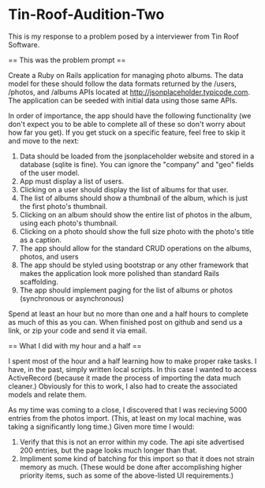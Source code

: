 # Tin-Roof-Audition-Two
This is my response to a problem posed by a interviewer from Tin Roof Software.

== This was the problem prompt ==

  Create a Ruby on Rails application for managing photo albums. The data model for these should follow the data formats returned by the /users, /photos, and /albums APIs located at http://jsonplaceholder.typicode.com. The application can be seeded with initial data using those same APIs. 
 
In order of importance, the app should have the following functionality (we don't expect you to be able to complete all of these so don't worry about how far you get). If you get stuck on a specific feature, feel free to skip it and move to the next:
 
1. Data should be loaded from the jsonplaceholder website and stored in a database (sqlite is fine). You can ignore the "company" and "geo" fields of the user model. 
2. App must display a list of users. 
3. Clicking on a user should display the list of albums for that user.
4. The list of albums should show a thumbnail of the album, which is just the first photo's thumbnail.
5. Clicking on an album should show the entire list of photos in the album, using each photo's thumbnail.
6. Clicking on a photo should show the full size photo with the photo's title as a caption.
7. The app should allow for the standard CRUD operations on the albums, photos, and users
8. The app should be styled using bootstrap or any other framework that makes the application look more polished than standard Rails scaffolding. 
9. The app should implement paging for the list of albums or photos (synchronous or asynchronous)
 
Spend at least an hour but no more than one and a half hours to complete as much of this as you can. When finished post on github and send us a link, or zip your code and send it via email. 

== What I did with my hour and a half ==

I spent most of the hour and a half learning how to make proper rake tasks. I have, in the past, simply written local scripts. In this case I wanted to access ActiveRecord (because it made the process of importing the data much cleaner.) Obviously for this to work, I also had to create the associated models and relate them.

As my time was coming to a close, I discovered that I was recieving 5000 entries from the photos import. (This, at least on my local machine, was taking a significantly long time.) Given more time I would: 
1. Verify that this is not an error within my code. The api site advertised 200 entries, but the page looks much longer than that.
2. Impliment some kind of batching for this import so that it does not strain memory as much.
(These would be done after accomplishing higher priority items, such as some of the above-listed UI requirements.)
